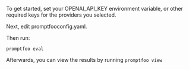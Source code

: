 To get started, set your OPENAI_API_KEY environment variable, or other required keys for the providers you selected.

Next, edit promptfooconfig.yaml.

Then run:
```
promptfoo eval
```

Afterwards, you can view the results by running `promptfoo view`
